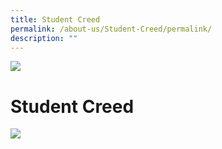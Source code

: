 ```yaml
---
title: Student Creed
permalink: /about-us/Student-Creed/permalink/
description: ""
---
```


![](/images/Banner.jpg)

Student Creed
=============

![](/images/Student%20Creed%20Capture.png)